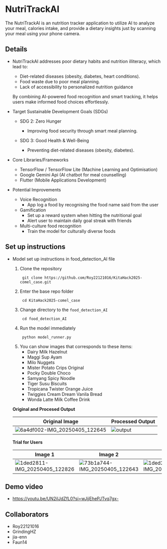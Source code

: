 # NutriTrackAI 

The NutriTrackAI is an nutrition tracker application to utilize AI to analyze your meal, calories intake, and provide a dietary insights just by scanning your meal using your phone camera.

## Details
- NutriTrackAI addresses poor dietary habits and nutrition illiteracy, which lead to:
  - Diet-related diseases (obesity, diabetes, heart conditions).
  - Food waste due to poor meal planning.
  - Lack of accessibility to personalized nutrition guidance
  
  By combining AI-powered food recognition and smart tracking, it helps users make informed food choices effortlessly.

- Target Sustainable Development Goals (SDGs)
  - SDG 2: Zero Hunger
    - Improving food security through smart meal planning.

  - SDG 3: Good Health & Well-Being
    - Preventing diet-related diseases (obesity, diabetes).
      
- Core Libraries/Frameworks
  - TensorFlow / TensorFlow Lite (Machine Learning and Optimisation)
  - Google Gemini Api (AI chatbot for meal counselling)
  - Flutter (Mobile Applications Development)
 
- Potential Improvements
  - Voice Recognition
    - App log a food by recognising the food name said from the user 
  - Gamification
    - Set up a reward system when hitting the nutritional goal
    - Alert user to maintain daily goal streak with friends
  - Multi-culture food recognition
    - Train the model for culturally diverse foods

## Set up instructions
  - Model set up instructions in food_detection_AI file
    1. Clone the repository
       ```
        git clone https://github.com/Roy22121016/KitaHack2025-comel_case.git
       ```  
    2. Enter the base repo folder
       ```
        cd KitaHack2025-comel_case
       ```
    3. Change directory to the `food_detection_AI`
       ```
        cd food_detection_AI
       ```
    4. Run the model immediately
       ```
        python model_runner.py
       ```
    5. You can show images that corresponds to these items:
       - Dairy Milk Hazelnut
       - Maggi Sup Ayam
       - Milo Nuggets
       - Mister Potato Crips Original
       - Pocky Double Choco
       - Samyang Spicy Noodle
       - Tiger Susu Biscuits
       - Tropicana Twister Orange Juice
       - Twiggies Cream Dream Vanila Bread
       - Wonda Latte Milk Coffee Drink

      **Original and Procesed Output**

      | Original Image | Processed Output |
      |----------------|------------------|
      | ![6a4df002-IMG_20250405_122645](https://github.com/user-attachments/assets/24139b5f-33ac-431c-9f20-b226aea1aa84) | ![output](https://github.com/user-attachments/assets/009c78e9-bcaf-4aad-8d07-7247a6d66972) |
      
      **Trial for Users**

      | Image 1 | Image 2 | Image 3 |
      |---------|---------|---------|
      | ![1ded2811-IMG_20250405_122826](https://github.com/user-attachments/assets/62303016-ab20-40bd-96b8-989c73d2c09a) | ![73b1a744-IMG_20250405_122643](https://github.com/user-attachments/assets/40d3be94-d413-455e-a6f0-a6a6caadf860) | ![1ded2811-IMG_20250405_122826](https://github.com/user-attachments/assets/e8a331ee-9d4f-4b69-bec5-d2d331b3dfa9) |

## Demo video
  - https://youtu.be/UN2ilJdZfL0?si=wJjjEhePJTvq7gx-

## Collaborators 
- Roy22121016
- GrindingHZ
- jia-enn
- Faun14



